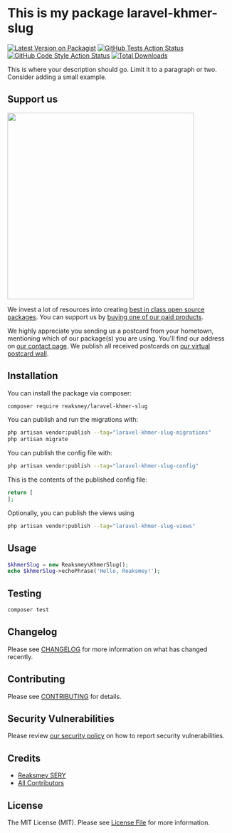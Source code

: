 # This is my package laravel-khmer-slug

[![Latest Version on Packagist](https://img.shields.io/packagist/v/reaksmey/laravel-khmer-slug.svg?style=flat-square)](https://packagist.org/packages/reaksmey/laravel-khmer-slug)
[![GitHub Tests Action Status](https://img.shields.io/github/actions/workflow/status/reaksmey/laravel-khmer-slug/run-tests.yml?branch=main&label=tests&style=flat-square)](https://github.com/reaksmey/laravel-khmer-slug/actions?query=workflow%3Arun-tests+branch%3Amain)
[![GitHub Code Style Action Status](https://img.shields.io/github/actions/workflow/status/reaksmey/laravel-khmer-slug/fix-php-code-style-issues.yml?branch=main&label=code%20style&style=flat-square)](https://github.com/reaksmey/laravel-khmer-slug/actions?query=workflow%3A"Fix+PHP+code+style+issues"+branch%3Amain)
[![Total Downloads](https://img.shields.io/packagist/dt/reaksmey/laravel-khmer-slug.svg?style=flat-square)](https://packagist.org/packages/reaksmey/laravel-khmer-slug)

This is where your description should go. Limit it to a paragraph or two. Consider adding a small example.

## Support us

[<img src="https://github-ads.s3.eu-central-1.amazonaws.com/laravel-khmer-slug.jpg?t=1" width="419px" />](https://spatie.be/github-ad-click/laravel-khmer-slug)

We invest a lot of resources into creating [best in class open source packages](https://spatie.be/open-source). You can support us by [buying one of our paid products](https://spatie.be/open-source/support-us).

We highly appreciate you sending us a postcard from your hometown, mentioning which of our package(s) you are using. You'll find our address on [our contact page](https://spatie.be/about-us). We publish all received postcards on [our virtual postcard wall](https://spatie.be/open-source/postcards).

## Installation

You can install the package via composer:

```bash
composer require reaksmey/laravel-khmer-slug
```

You can publish and run the migrations with:

```bash
php artisan vendor:publish --tag="laravel-khmer-slug-migrations"
php artisan migrate
```

You can publish the config file with:

```bash
php artisan vendor:publish --tag="laravel-khmer-slug-config"
```

This is the contents of the published config file:

```php
return [
];
```

Optionally, you can publish the views using

```bash
php artisan vendor:publish --tag="laravel-khmer-slug-views"
```

## Usage

```php
$khmerSlug = new Reaksmey\KhmerSlug();
echo $khmerSlug->echoPhrase('Hello, Reaksmey!');
```

## Testing

```bash
composer test
```

## Changelog

Please see [CHANGELOG](CHANGELOG.md) for more information on what has changed recently.

## Contributing

Please see [CONTRIBUTING](CONTRIBUTING.md) for details.

## Security Vulnerabilities

Please review [our security policy](../../security/policy) on how to report security vulnerabilities.

## Credits

- [Reaksmey SERY](https://github.com/Reaksmey)
- [All Contributors](../../contributors)

## License

The MIT License (MIT). Please see [License File](LICENSE.md) for more information.
